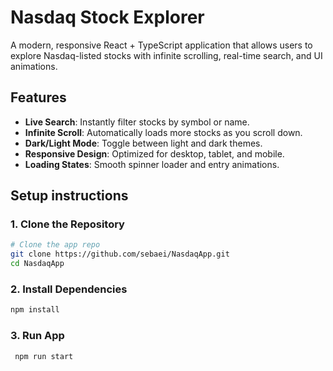# Nasdaq Stock Explorer

A modern, responsive React + TypeScript application that allows users to explore Nasdaq-listed stocks with infinite scrolling, real-time search, and UI animations.

## Features

- **Live Search**: Instantly filter stocks by symbol or name.
- **Infinite Scroll**: Automatically loads more stocks as you scroll down.
- **Dark/Light Mode**: Toggle between light and dark themes.
- **Responsive Design**: Optimized for desktop, tablet, and mobile.
- **Loading States**: Smooth spinner loader and entry animations.

## Setup instructions

### 1. Clone the Repository

```bash
# Clone the app repo
git clone https://github.com/sebaei/NasdaqApp.git
cd NasdaqApp

```

### 2. Install Dependencies

```bash
npm install
```

### 3. Run App

```bash
 npm run start
```
